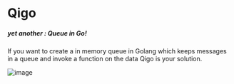 # Qigo
##### yet another : Queue in Go!

If you want to create a in memory queue in Golang which keeps messages in a queue and invoke a function on the data Qigo is your solution.

![image](https://drive.usercontent.google.com/download?id=16vXxcLf39Ef_sLn9CAdhFzemuGRsa7Ek&export=view&authuser=0)
